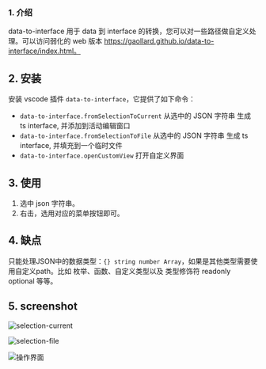 ### 1. 介绍

data-to-interface 用于 data 到 interface 的转换，您可以对一些路径做自定义处理。可以访问弱化的 web 版本 https://gaollard.github.io/data-to-interface/index.html。

## 2. 安装

安装 vscode 插件 `data-to-interface`，它提供了如下命令：

- `data-to-interface.fromSelectionToCurrent` 从选中的 JSON 字符串 生成 ts interface, 并添加到活动编辑窗口
- `data-to-interface.fromSelectionToFile` 从选中的 JSON 字符串 生成 ts interface, 并填充到一个临时文件
- `data-to-interface.openCustomView` 打开自定义界面 

## 3. 使用

1. 选中 json 字符串。
2. 右击，选用对应的菜单按钮即可。

## 4. 缺点

只能处理JSON中的数据类型：`{} string number Array`，如果是其他类型需要使用自定义path。比如 枚举、函数、自定义类型以及 类型修饰符 readonly optional 等等。

## 5. screenshot

![selection-current](https://webang.github.io/vscode-plugin-data-to-interface/screenshot/selection-to-current.gif)

![selection-file](https://webang.github.io/vscode-plugin-data-to-interface/screenshot/from-selection.gif)

![操作界面](https://webang.github.io/vscode-plugin-data-to-interface/screenshot/main.png)
